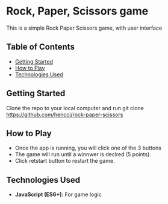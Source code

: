 # Rock, Paper, Scissors game

This is a simple Rock Paper Scissors game, with user interface

## Table of Contents
- [Getting Started](#getting-started)
- [How to Play](#how-to-play)
- [Technologies Used](#technologies-used)

## Getting Started

Clone the repo to your local computer and run
git clone https://github.com/hencci/rock-paper-scissors

## How to Play

- Once the app is running, you will click one of the 3 buttons
- The game will run until a winnwer is declred (5 points).
- Click retstart button to restart the game.

## Technologies Used
- **JavaScript (ES6+)**: For game logic

